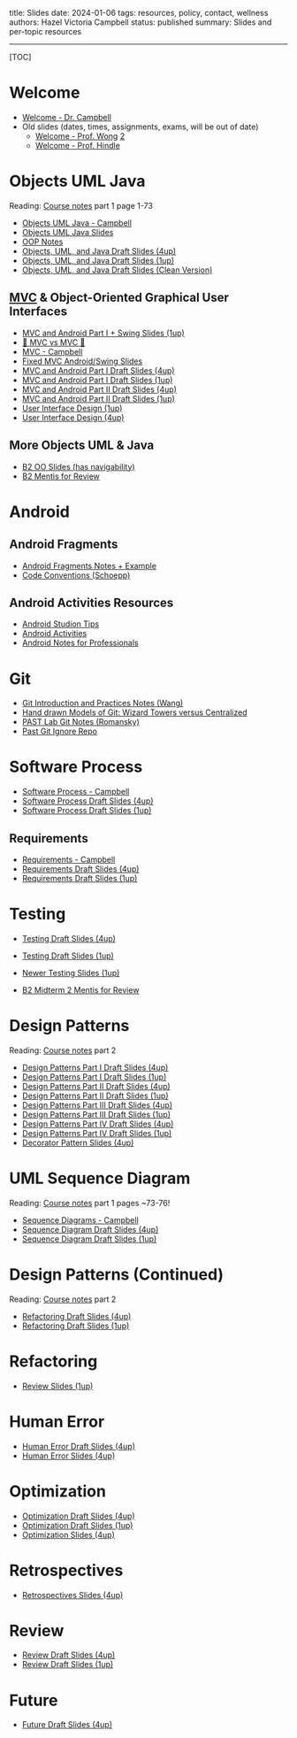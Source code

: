 title: Slides
date: 2024-01-06
tags: resources, policy, contact, wellness
authors: Hazel Victoria Campbell
status: published
summary: Slides and per-topic resources

---

[TOC]

# Welcome

* [Welcome - Dr. Campbell]({attach}slides/000welcome-campbell.pdf)
* Old slides (dates, times, assignments, exams, will be out of date)
    * [Welcome - Prof. Wong]({attach}slides/00_Welcome_Wong.pdf) [2]({attach}slides/00_Welcome_Wong2.pdf)
    * [Welcome - Prof. Hindle]({attach}slides/00_Welcome_Hindle.pdf)

# Objects UML Java

Reading: [Course notes]({filename}/general/resources.md#course-notes) part 1 page 1-73

* [Objects UML Java - Campbell]({attach}slides/010oo-campbell.pdf)
* [Objects UML Java Slides]({attach}slides/02-OO.pdf)
* [OOP Notes]({attach}slides/OONotes.pdf)
* [Objects, UML, and Java Draft Slides (4up)]({attach}slides/02-OO.4up.pdf)
* [Objects, UML, and Java Draft Slides (1up)]({attach}slides/02-OO.pdf)
* [Objects, UML, and Java Draft Slides (Clean Version)]({attach}slides/02-OO-clean.pdf)

## <a id="mvc" href="#mvc">MVC</a> & Object-Oriented Graphical User Interfaces

* [MVC and Android Part I + Swing Slides (1up)]({attach}slides/03-MVC-Android.pdf)
* [🦾 MVC vs MVC 💪]({attach}slides/MVC2.pdf)
* [MVC - Campbell]({attach}slides/020mvc.pdf)
* [Fixed MVC Android/Swing Slides]({attach}slides/MVCAndroid.pdf)
* [MVC and Android Part I Draft Slides (4up)]({attach}slides/MVCAndroid4up.pdf)
* [MVC and Android Part I Draft Slides (1up)]({attach}slides/MVCAndroidPart1.pdf)
* [MVC and Android Part II Draft Slides (4up)]({attach}slides/MVCAndroid4up2.pdf)
* [MVC and Android Part II Draft Slides (1up)]({attach}slides/MVC_AP2DS.pdf)
* [User Interface Design (1up)]({attach}slides/04-User-Interface.1up.pdf)
* [User Interface Design (4up)]({attach}slides/04-User-Interface.4up.pdf)

## More Objects UML & Java

* [B2 OO Slides (has navigability)]({attach}slides/BOO.pdf)
* [B2 Mentis for Review]({attach}slides/MidRev.pdf)


# Android

## Android Fragments

* [Android Fragments Notes + Example]({attach}slides/Android_Fragments_Notes_Example.pdf)
* [Code Conventions (Schoepp)]({attach}slides/Code_Conventions_Schoepp.pdf)

## Android Activities Resources 

* [Android Studion Tips]({attach}slides/AST.pdf)
* [Android Activities]({attach}slides/AA.pdf)
* [Android Notes for Professionals]({attach}slides/ANP.pdf)

# Git

* [Git Introduction and Practices Notes (Wang)]({attach}slides/Git_Introduction_and_Practices.pdf)
* [Hand drawn Models of Git: Wizard Towers versus Centralized]({attach}slides/HDMofG.pdf)
* [PAST Lab Git Notes (Romansky)]({filename}/labs/past_notes.md)
* [Past Git Ignore Repo](https://github.com/github/gitignore)

# Software Process 

* [Software Process - Campbell]({attach}slides/030process-campbell.pdf)
* [Software Process Draft Slides (4up)]({attach}slides/SP.pdf)
* [Software Process Draft Slides (1up)]({attach}slides/SP2.pdf)

## Requirements

* [Requirements - Campbell]({attach}slides/040requirements-campbell.pdf)
* [Requirements Draft Slides (4up)]({attach}slides/SP05.pdf)
* [Requirements Draft Slides (1up)]({attach}slides/SP05_2.pdf)

# Testing 

* [Testing Draft Slides (4up)]({attach}slides/06_Testing_4up.pdf)
* [Testing Draft Slides (1up)]({attach}slides/06_Testing.pdf)
* [Newer Testing Slides (1up)]({attach}slides/06-Testing.pdf)

* [B2 Midterm 2 Mentis for Review]({attach}slides/301_Midterm2Review.pdf)

# Design Patterns

Reading: [Course notes]({filename}/general/resources.md#course-notes) part 2

* [Design Patterns Part I Draft Slides (4up)]({attach}slides/07-Patterns-01.4up.pdf)
* [Design Patterns Part I Draft Slides (1up)]({attach}slides/07-Patterns-01.pdf)
* [Design Patterns Part II Draft Slides (4up)]({attach}slides/07-Patterns-02.4up.pdf)
* [Design Patterns Part II Draft Slides (1up)]({attach}slides/07-Patterns-02.pdf)
* [Design Patterns Part III Draft Slides (4up)]({attach}slides/07-Patterns-03.4up.pdf)
* [Design Patterns Part III Draft Slides (1up)]({attach}slides/07-Patterns-03.pdf)
* [Design Patterns Part IV Draft Slides (4up)]({attach}slides/07-Patterns-04.4up.pdf)
* [Design Patterns Part IV Draft Slides (1up)]({attach}slides/07-Patterns-04.pdf)
* [Decorator Pattern Slides (4up)]({attach}slides/decorator-pattern-talk.pdf)


# UML Sequence Diagram

Reading: [Course notes]({filename}/general/resources.md#course-notes) part 1 pages ~73-76!

* [Sequence Diagrams - Campbell]({attach}slides/050sequenceDiagrams-campbell.pdf)
* [Sequence Diagram Draft Slides (4up)]({attach}slides/Sequence_Diagram_4up.pdf)
* [Sequence Diagram Draft Slides (1up)]({attach}slides/Sequence_Diagram_1up.pdf)

# Design Patterns (Continued)

Reading: [Course notes]({filename}/general/resources.md#course-notes) part 2

* [Refactoring Draft Slides (4up)]({attach}slides/08-Refactoring_4up.pdf)
* [Refactoring Draft Slides (1up)]({attach}slides/08-Refactoring.pdf)

# Refactoring 

* [Review Slides (1up)]({attach}slides/10_Review.pdf)

# Human Error

* [Human Error Draft Slides (4up)]({attach}slides/09-Human-Error.4up.pdf)
* [Human Error Slides (4up)]({attach}slides/09_Human_Error_4up.pdf)

# Optimization

* [Optimization Draft Slides (4up)]({attach}slides/10-Optimization.4up.pdf)
* [Optimization Draft Slides (1up)]({attach}slides/10-Optimization.pdf)
* [Optimization Slides (4up)]({attach}slides/10_Optimization_4up.pdf)

# Retrospectives

* [Retrospectives Slides (4up)]({attach}slides/11-Retrospectives.4up.pdf)

# Review

* [Review Draft Slides (4up)]({attach}slides/10-Review.4up.pdf)
* [Review Draft Slides (1up)]({attach}slides/10-Review.pdf)

# Future

* [Future Draft Slides (4up)]({attach}slides/12-Future.4up.pdf)